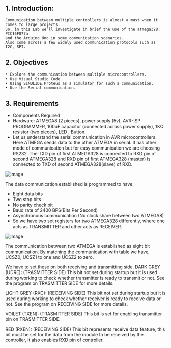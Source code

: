 ## 1.	Introduction:

    Communication between multiple controllers is almost a must when it comes to large projects.
    So, in this Lab we’ll investigate in brief the use of the atmega328, PIC16F877a 
    and the Arduino Uno in some communication scenarios.
    Also come across a few widely used communication protocols such as I2C, SPI.

## 2.	Objectives

    • Explore the communication between multiple microcontrollers.
    • Use Visual Studio Code.
    • Using SIMULIDE,Proteus as a simulator for such a communication.
    • Use the Serial communication.

## 3.	Requirements

- Components Required
- Hardware: ATMEGA8 (2 pieces), power supply (5v), AVR-ISP PROGRAMMER, 100uF capacitor (connected across power supply), 1KΩ resistor (two pieces), LED , Button.
- Let us understand the serial communication in AVR microcontrollers. Here ATMEGA sends data to the other ATMEGA in serial. It has other mode of communication but for easy communication we are choosing RS232. The TXD pin of first ATMEGA328 is connected to RXD pin of second ATMEGA328 and RXD pin of first ATMEGA328 (master) is connected to TXD of second ATMEGA328(slave) of RXD.  

![image](https://user-images.githubusercontent.com/94225184/144241120-0b9c442f-328e-4a43-8b93-0d1c1bcf3db1.png)


The data communication established is programmed to have:

- Eight data bits
- Two stop bits
- No parity check bit
- Baud rate of 2400 BPS(Bits Per Second)
- Asynchronous communication (No clock share between two ATMEGA8)
- So we have two set registers for two ATMEGA328 differently, where one acts as TRANSMITTER and other acts as RECEIVER.

![image](https://user-images.githubusercontent.com/94225184/144240979-2592b0f2-eb1e-4a66-8e82-c5477fe26c03.png)

The communication between two ATMEGA is established as eight bit communication. By matching the communication with table we have, UCSZ0, UCSZ1 to one and UCSZ2 to zero.

We have to set these on both receiving and transmitting side.
DARK GREY (UDRE): (TRASMITTER SIDE) This bit not set during startup but it is used during working to check whether transmitter is ready to transmit or not. See the program on TRASMITTER SIDE for more details.

LIGHT GREY (RXC): (RECEIVING SIDE) This bit not set during startup but it is used during working to check whether receiver is ready to receive data or not. See the program on RECEIVING SIDE for more details.

VOILET (TXEN): (TRASMITTER SIDE) This bit is set for enabling transmitter pin on TRASMITTER SIDE.

RED (RXEN): (RECEIVING SIDE) This bit represents receive data feature, this bit must be set for the data from the module to be received by the controller, it also enables RXD pin of controller.



